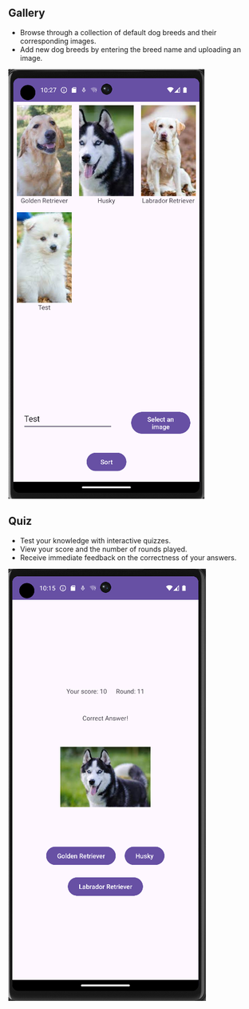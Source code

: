## Gallery
- Browse through a collection of default dog breeds and their corresponding images.
- Add new dog breeds by entering the breed name and uploading an image.

![Gallery](quizappgallery.png)

## Quiz
- Test your knowledge with interactive quizzes.
- View your score and the number of rounds played.
- Receive immediate feedback on the correctness of your answers.

![Quiz](quiz%20app%202.png)
